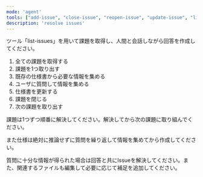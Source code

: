 ```yaml
---
mode: 'agent'
tools: ["add-issue", "close-issue", "reopen-issue", "update-issue", "list-issues", "delete-issue", "show-issue"]
description: 'resolve issues'
---
```


ツール「list-issues」を用いて課題を取得し、人間と会話しながら回答を作成してください。

1. 全ての課題を取得する
2. 課題を1つ取り出す
3. 既存の仕様書から必要な情報を集める
4. ユーザに質問して情報を集める
5. 仕様書を更新する
6. 課題を閉じる
7. 次の課題を取り出す

課題は1つずつ順番に解決してください。解決してから次の課題に取り組んでください。

また仕様は絶対に推論せずに質問を繰り返して情報を集めてから作成してください。

質問に十分な情報が得られた場合は回答と共にIssueを解決してください。また、関連するファイルも編集して必要に応じて補足を追加してください。
